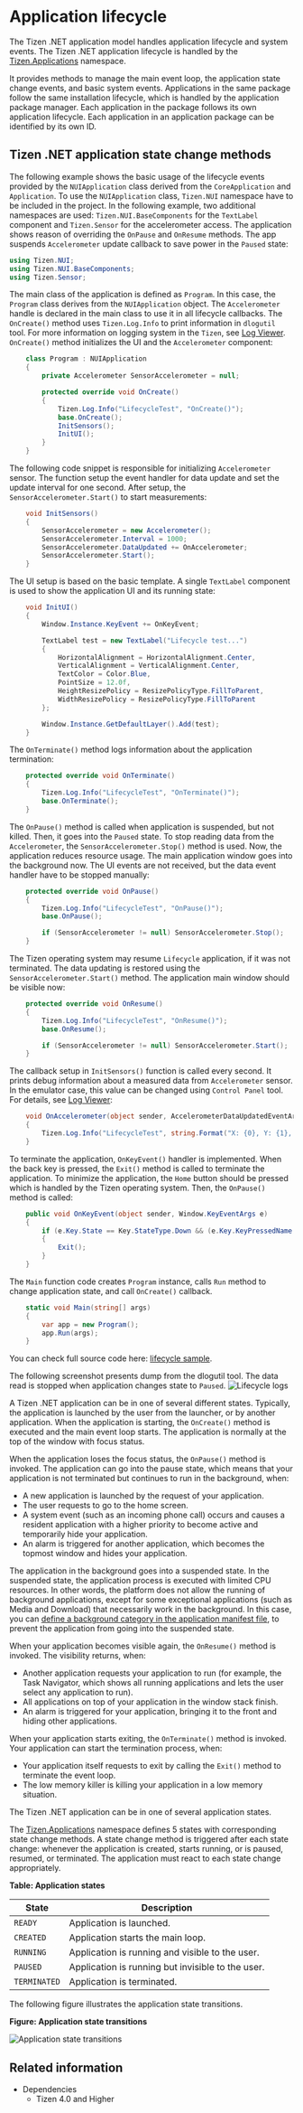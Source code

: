 # Application lifecycle

The Tizen .NET application model handles application lifecycle and system events. The Tizen .NET application lifecycle is handled by the [Tizen.Applications](/application/dotnet/api/TizenFX/latest/api/Tizen.Applications.html) namespace.

It provides methods to manage the main event loop, the application state change events, and basic system events. Applications in the same package follow the same installation lifecycle, which is handled by the application package manager.
Each application in the package follows its own application lifecycle. Each application in an application package can be identified by its own ID.

<a name="state_change"></a>
## Tizen .NET application state change methods

The following example shows the basic usage of the lifecycle events provided by the `NUIApplication` class derived from the `CoreApplication` and `Application`. To use the `NUIApplication` class, `Tizen.NUI` namespace have to be included in the project. In the following example, two additional namespaces are used: `Tizen.NUI.BaseComponents` for the `TextLabel` component and `Tizen.Sensor` for the accelerometer access. The application shows reason of overriding the `OnPause` and `OnResume` methods. The app suspends `Accelerometer` update callback to save power in the `Paused` state:

```csharp
using Tizen.NUI;
using Tizen.NUI.BaseComponents;
using Tizen.Sensor;
```

The main class of the application is defined as `Program`. In this case, the `Program` class derives from the `NUIApplication` object. The `Accelerometer` handle is declared in the main class to use it in all lifecycle callbacks. The `OnCreate()` method uses `Tizen.Log.Info` to print information in `dlogutil` tool. For more information on logging system in the `Tizen`, see [Log Viewer](/application/vstools/tools/logs_viewer.md). `OnCreate()` method initializes the UI and the `Accelerometer` component:

```csharp
    class Program : NUIApplication
    {
        private Accelerometer SensorAccelerometer = null;

        protected override void OnCreate()
        {
            Tizen.Log.Info("LifecycleTest", "OnCreate()");
            base.OnCreate();
            InitSensors();
            InitUI();
        }
    }
```

The following code snippet is responsible for initializing `Accelerometer` sensor. The function setup the event handler for data update and set the update interval for one second. After setup, the `SensorAccelerometer.Start()` to start measurements:

```csharp
    void InitSensors()
    {
        SensorAccelerometer = new Accelerometer();
        SensorAccelerometer.Interval = 1000;
        SensorAccelerometer.DataUpdated += OnAccelerometer;
        SensorAccelerometer.Start();
    }
```

The UI setup is based on the basic template. A single `TextLabel` component is used to show the application UI and its running state:

```csharp
    void InitUI()
    {
        Window.Instance.KeyEvent += OnKeyEvent;

        TextLabel test = new TextLabel("Lifecycle test...")
        {
            HorizontalAlignment = HorizontalAlignment.Center,
            VerticalAlignment = VerticalAlignment.Center,
            TextColor = Color.Blue,
            PointSize = 12.0f,
            HeightResizePolicy = ResizePolicyType.FillToParent,
            WidthResizePolicy = ResizePolicyType.FillToParent
        };

        Window.Instance.GetDefaultLayer().Add(test);
    }
```

The `OnTerminate()` method logs information about the application termination:

```csharp
    protected override void OnTerminate()
    {
        Tizen.Log.Info("LifecycleTest", "OnTerminate()");
        base.OnTerminate();
    }
```

The `OnPause()` method is called when application is suspended, but not killed. Then, it goes into the `Paused` state. To stop reading data from the `Accelerometer`, the `SensorAccelerometer.Stop()` method is used. Now, the application reduces resource usage. The main application window goes into the background now. The UI events are not received, but the data event handler have to be stopped manually:

```csharp
    protected override void OnPause()
    {
        Tizen.Log.Info("LifecycleTest", "OnPause()");
        base.OnPause();

        if (SensorAccelerometer != null) SensorAccelerometer.Stop();
    }
```

The Tizen operating system may resume `Lifecycle` application, if it was not terminated. The data updating is restored using the `SensorAccelerometer.Start()` method. The application main window should be visible now:

```csharp
    protected override void OnResume()
    {
        Tizen.Log.Info("LifecycleTest", "OnResume()");
        base.OnResume();

        if (SensorAccelerometer != null) SensorAccelerometer.Start();
    }
```

The callback setup in `InitSensors()` function is called every second. It prints debug information about a measured data from `Accelerometer` sensor. In the emulator case, this value can be changed using `Control Panel` tool. For details, see [Log Viewer](application/native/guides/error/system-logs.md#logutil_commands):

```csharp
    void OnAccelerometer(object sender, AccelerometerDataUpdatedEventArgs args)
    {
        Tizen.Log.Info("LifecycleTest", string.Format("X: {0}, Y: {1}, Z: {2}", args.X, args.Y, args.Z));
    }
```

To terminate the application, `OnKeyEvent()` handler is implemented. When the back key is pressed, the `Exit()` method is called to terminate the application. To minimize the application, the `Home` button should be pressed which is handled by the Tizen operating system. Then, the `OnPause()` method is called:

```csharp
    public void OnKeyEvent(object sender, Window.KeyEventArgs e)
    {
        if (e.Key.State == Key.StateType.Down && (e.Key.KeyPressedName == "XF86Back" || e.Key.KeyPressedName == "Escape"))
        {
            Exit();
        }
    }
```

The `Main` function code creates `Program` instance, calls `Run` method to change application state, and call `OnCreate()` callback.

```csharp
    static void Main(string[] args)
    {
        var app = new Program();
        app.Run(args);
    }
```

You can check full source code here: [lifecycle sample](source-code/application-lifecycle.cs).

The following screenshot presents dump from the dlogutil tool. The data read is stopped when application changes state to `Paused`.
![Lifecycle logs](./media/application_lifecycle_logs.png)

A Tizen .NET application can be in one of several different states.  Typically, the application is launched by the user from the launcher, or by another application. When the application is starting, the `OnCreate()` method is executed and the main event loop starts. The application is normally at the top of the window with focus status.

When the application loses the focus status, the `OnPause()` method is invoked. The application can go into the pause state, which means that your application is not terminated but continues to run in the background, when:

- A new application is launched by the request of your application.
- The user requests to go to the home screen.
- A system event (such as an incoming phone call) occurs and causes a resident application with a higher priority to become active and temporarily hide your application.
- An alarm is triggered for another application, which becomes the topmost window and hides your application.

The application in the background goes into a suspended state. In the suspended state, the application process is executed with limited CPU resources. In other words, the platform does not allow the running of background applications, except for some exceptional applications (such as Media and Download) that necessarily work in the background. In this case, you can [define a background category in the application manifest file](./ui-app.md#allow_bg), to prevent the application from going into the suspended state.

When your application becomes visible again, the `OnResume()` method is invoked. The visibility returns, when:

- Another application requests your application to run (for example, the Task Navigator, which shows all running applications and lets the user select any application to run).
- All applications on top of your application in the window stack finish.
- An alarm is triggered for your application, bringing it to the front and hiding other applications.

When your application starts exiting, the `OnTerminate()` method is invoked. Your application can start the termination process, when:

- Your application itself requests to exit by calling the `Exit()` method to terminate the event loop.
- The low memory killer is killing your application in a low memory situation.

The Tizen .NET application can be in one of several application states.

The [Tizen.Applications](/application/dotnet/api/TizenFX/latest/api/Tizen.Applications.html) namespace defines 5 states with corresponding state change methods. A state change method is triggered after each state change: whenever the application is created, starts running, or is paused, resumed, or terminated. The application must react to each state change appropriately.

**Table: Application states**

| State        | Description                              |
|------------|----------------------------------------|
| `READY`      | Application is launched.                 |
| `CREATED`    | Application starts the main loop.        |
| `RUNNING`    | Application is running and visible to the user. |
| `PAUSED`     | Application is running but invisible to the user. |
| `TERMINATED` | Application is terminated.               |

The following figure illustrates the application state transitions.

**Figure: Application state transitions**

![Application state transitions](./media/application_lifecycle_diagram.png)

## Related information
- Dependencies
  - Tizen 4.0 and Higher
